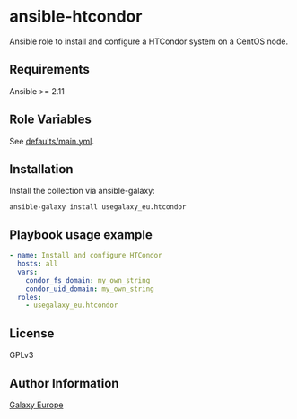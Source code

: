 ansible-htcondor
================
Ansible role to install and configure a HTCondor system on a CentOS node.

Requirements
------------
Ansible >= 2.11

Role Variables
--------------
See [defaults/main.yml](defaults/main.yml).

Installation
------------

Install the collection via ansible-galaxy:

`ansible-galaxy install usegalaxy_eu.htcondor`

Playbook usage example
-------------

```yaml
- name: Install and configure HTCondor
  hosts: all
  vars:
    condor_fs_domain: my_own_string
    condor_uid_domain: my_own_string
  roles:
    - usegalaxy_eu.htcondor
```

License
-------
GPLv3

Author Information
------------------
[Galaxy Europe](https://galaxyproject.eu)
